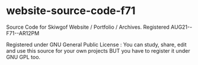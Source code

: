 # website-source-code-f71
Source Code for Skiwgof Website / Portfolio / Archives. Registered AUG21--F71--AR12PM

Registered under GNU General Public License : You can study, share, edit and use this source for your own projects BUT you have to register it under GNU GPL too. 
